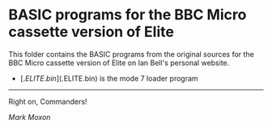 # BASIC programs for the BBC Micro cassette version of Elite

This folder contains the BASIC programs from the original sources for the BBC Micro cassette version of Elite on Ian Bell's personal website.

* [$.ELITE.bin]($.ELITE.bin) is the mode 7 loader program

---

Right on, Commanders!

_Mark Moxon_